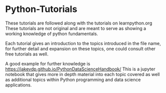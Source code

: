 # Python-Tutorials

These tutorials are followed along with the tutorials on learnpython.org
These tutorials are not original and are meant to serve as showing a working knowledge of python fundamentals.

Each tutorial gives an introduction to the topics introduced in the file name, for further detail and expansion on these topics, one could consult other free tutorials as well. 

A good example for further knowledge is https://jakevdp.github.io/PythonDataScienceHandbook/
This is a jupyter notebook that gives more in depth material into each topic covered as well as additional topics within Python programming and data science applications.

